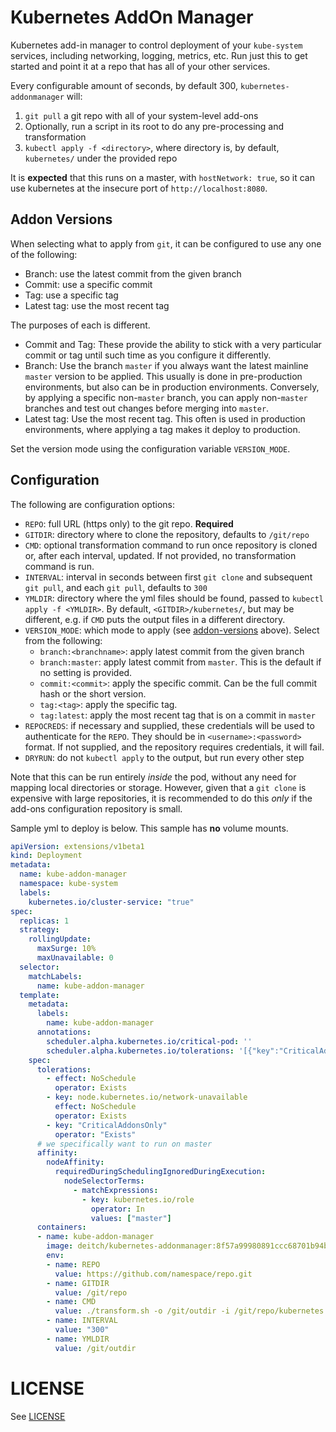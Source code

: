 # Kubernetes AddOn Manager
Kubernetes add-in manager to control deployment of your `kube-system` services, including networking, logging, metrics, etc. Run just this to get started and point it at a repo that has all of your other services.

Every configurable amount of seconds, by default 300, `kubernetes-addonmanager` will:

1. `git pull` a git repo with all of your system-level add-ons
2. Optionally, run a script in its root to do any pre-processing and transformation
3. `kubectl apply -f <directory>`, where directory is, by default, `kubernetes/` under the provided repo

It is **expected** that this runs on a master, with `hostNetwork: true`, so it can use kubernetes at the insecure port of `http://localhost:8080`.

## Addon Versions
When selecting what to apply from `git`, it can be configured to use any one of the following:

* Branch: use the latest commit from the given branch
* Commit: use a specific commit
* Tag: use a specific tag
* Latest tag: use the most recent tag

The purposes of each is different.

* Commit and Tag: These provide the ability to stick with a very particular commit or tag until such time as you configure it differently.
* Branch: Use the branch `master` if you always want the latest mainline `master` version to be applied. This usually is done in pre-production environments, but also can be in production environments. Conversely, by applying a specific non-`master` branch, you can apply non-`master` branches and test out changes before merging into `master`.
* Latest tag: Use the most recent tag. This often is used in production environments, where applying a tag makes it deploy to production.

Set the version mode using the configuration variable `VERSION_MODE`.


## Configuration
The following are configuration options:

* `REPO`: full URL (https only) to the git repo. **Required**
* `GITDIR`: directory where to clone the repository, defaults to `/git/repo`
* `CMD`: optional transformation command to run once repository is cloned or, after each interval, updated. If not provided, no transformation command is run.
* `INTERVAL`: interval in seconds between first `git clone` and subsequent `git pull`, and each `git pull`, defaults to `300`
* `YMLDIR`: directory where the yml files should be found, passed to `kubectl apply -f <YMLDIR>`. By default, `<GITDIR>/kubernetes/`, but may be different, e.g. if `CMD` puts the output files in a different directory.
* `VERSION_MODE`: which mode to apply (see [addon-versions](#Addon_Versions) above). Select from the following:
    * `branch:<branchname>`: apply latest commit from the given branch
    * `branch:master`: apply latest commit from `master`. This is the default if no setting is provided.
    * `commit:<commit>`: apply the specific commit. Can be the full commit hash or the short version.
    * `tag:<tag>`: apply the specific tag.
    * `tag:latest`: apply the most recent tag that is on a commit in `master`
* `REPOCREDS`: if necessary and supplied, these credentials will be used to authenticate for the `REPO`. They should be in `<username>:<password>` format. If not supplied, and the repository requires credentials, it will fail.
* `DRYRUN`: do not `kubectl apply` to the output, but run every other step

Note that this can be run entirely _inside_ the pod, without any need for mapping local directories or storage. However, given that a `git clone` is expensive with large repositories, it is recommended to do this _only_ if the add-ons configuration repository is small.

Sample yml to deploy is below. This sample has **no** volume mounts.

```yml
apiVersion: extensions/v1beta1
kind: Deployment
metadata:
  name: kube-addon-manager
  namespace: kube-system
  labels:
    kubernetes.io/cluster-service: "true"
spec:
  replicas: 1
  strategy:
    rollingUpdate:
      maxSurge: 10%
      maxUnavailable: 0
  selector:
    matchLabels:
      name: kube-addon-manager
  template:
    metadata:
      labels:
        name: kube-addon-manager
      annotations:
        scheduler.alpha.kubernetes.io/critical-pod: ''
        scheduler.alpha.kubernetes.io/tolerations: '[{"key":"CriticalAddonsOnly", "operator":"Exists"}]'
    spec:
      tolerations:
        - effect: NoSchedule
          operator: Exists
        - key: node.kubernetes.io/network-unavailable
          effect: NoSchedule
          operator: Exists
        - key: "CriticalAddonsOnly"
          operator: "Exists"
      # we specifically want to run on master
      affinity:
        nodeAffinity:
          requiredDuringSchedulingIgnoredDuringExecution:
            nodeSelectorTerms:
              - matchExpressions:
                - key: kubernetes.io/role
                  operator: In
                  values: ["master"]
      containers:
      - name: kube-addon-manager
        image: deitch/kubernetes-addonmanager:8f57a99980891ccc68701b94b94342f7ae0e02d6
        env:
        - name: REPO
          value: https://github.com/namespace/repo.git
        - name: GITDIR
          value: /git/repo
        - name: CMD
          value: ./transform.sh -o /git/outdir -i /git/repo/kubernetes
        - name: INTERVAL
          value: "300"
        - name: YMLDIR
          value: /git/outdir
```

# LICENSE
See [LICENSE](./LICENSE)
